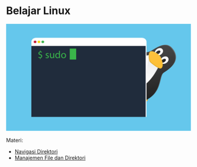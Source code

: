# Belajar Linux

![](https://github.com/fixploit03/Belajar-Linux/blob/main/linux.jpg)

Materi:
- [Navigasi Direktori](https://github.com/fixploit03/Belajar-Linux/tree/main/Navigasi%20Direktori)
- [Manajemen File dan Direktori](https://github.com/fixploit03/Belajar-Linux/tree/main/Manajemen%20FIle%20dan%20Direktori)
